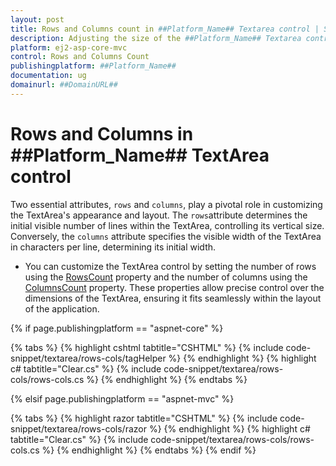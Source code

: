 ```yaml
---
layout: post
title: Rows and Columns count in ##Platform_Name## Textarea control | Syncfusion
description: Adjusting the size of the ##Platform_Name## Textarea control of Syncfusion Essential JS 2 and more details.
platform: ej2-asp-core-mvc
control: Rows and Columns Count
publishingplatform: ##Platform_Name##
documentation: ug
domainurl: ##DomainURL##
---
```


# Rows and Columns in ##Platform_Name## TextArea control

Two essential attributes, `rows` and `columns`, play a pivotal role in customizing the TextArea's appearance and layout.
The `rows`attribute determines the initial visible number of lines within the TextArea, controlling its vertical size. Conversely, the `columns` attribute specifies the visible width of the TextArea in characters per line, determining its initial width.


* You can customize the TextArea control by setting the number of rows using the [RowsCount](https://help.syncfusion.com/cr/aspnetcore-js2/Syncfusion.EJ2.Inputs.TextArea.html#Syncfusion_EJ2_Inputs_TextArea_RowsCount) property and the number of columns using the [ColumnsCount](https://help.syncfusion.com/cr/aspnetcore-js2/Syncfusion.EJ2.Inputs.TextArea.html#Syncfusion_EJ2_Inputs_TextArea_ColumnsCount) property. These properties allow precise control over the dimensions of the TextArea, ensuring it fits seamlessly within the layout of the application.

{% if page.publishingplatform == "aspnet-core" %}

{% tabs %}
{% highlight cshtml tabtitle="CSHTML" %}
{% include code-snippet/textarea/rows-cols/tagHelper %}
{% endhighlight %}
{% highlight c# tabtitle="Clear.cs" %}
{% include code-snippet/textarea/rows-cols/rows-cols.cs %}
{% endhighlight %}
{% endtabs %}

{% elsif page.publishingplatform == "aspnet-mvc" %}

{% tabs %}
{% highlight razor tabtitle="CSHTML" %}
{% include code-snippet/textarea/rows-cols/razor %}
{% endhighlight %}
{% highlight c# tabtitle="Clear.cs" %}
{% include code-snippet/textarea/rows-cols/rows-cols.cs %}
{% endhighlight %}
{% endtabs %}
{% endif %}

